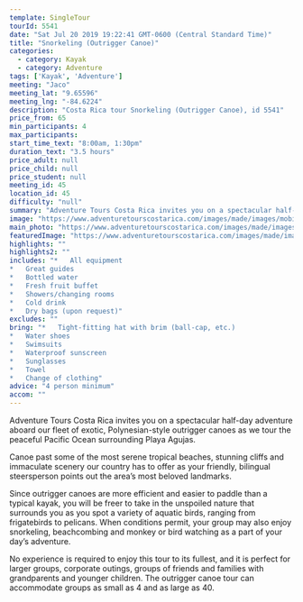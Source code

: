 ```yaml
---
template: SingleTour
tourId: 5541
date: "Sat Jul 20 2019 19:22:41 GMT-0600 (Central Standard Time)"
title: "Snorkeling (Outrigger Canoe)"
categories: 
  - category: Kayak
  - category: Adventure
tags: ['Kayak', 'Adventure']
meeting: "Jaco"
meeting_lat: "9.65596"
meeting_lng: "-84.6224"
description: "Costa Rica tour Snorkeling (Outrigger Canoe), id 5541"
price_from: 65
min_participants: 4
max_participants: 
start_time_text: "8:00am, 1:30pm"
duration_text: "3.5 hours"
price_adult: null
price_child: null
price_student: null
meeting_id: 45
location_id: 45
difficulty: "null"
summary: "Adventure Tours Costa Rica invites you on a spectacular half-day adventure aboard our fleet of exotic, Polynesian-style outrigger canoes as we tour the peaceful Pacific Ocean surrounding Playa Agujas…"
image: "https://www.adventuretourscostarica.com/images/made/images/mobile/jaco-kayaker_324_250_c1.jpg"
main_photo: "https://www.adventuretourscostarica.com/images/made/images/mobile/jaco-kayaker_324_250_c1.jpg"
featuredImage: "https://www.adventuretourscostarica.com/images/made/images/mobile/jaco-kayaker_324_250_c1.jpg"
highlights: ""
highlights2: ""
includes: "*   All equipment
*   Great guides
*   Bottled water
*   Fresh fruit buffet
*   Showers/changing rooms
*   Cold drink
*   Dry bags (upon request)"
excludes: ""
bring: "*   Tight-fitting hat with brim (ball-cap, etc.)
*   Water shoes
*   Swimsuits
*   Waterproof sunscreen
*   Sunglasses
*   Towel
*   Change of clothing"
advice: "4 person minimum"
accom: ""
---
```

Adventure Tours Costa Rica invites you on a spectacular half-day adventure aboard our fleet of exotic, Polynesian-style outrigger canoes as we tour the peaceful Pacific Ocean surrounding Playa Agujas.

Canoe past some of the most serene tropical beaches, stunning cliffs and immaculate scenery our country has to offer as your friendly, bilingual steersperson points out the area’s most beloved landmarks.

Since outrigger canoes are more efficient and easier to paddle than a typical kayak, you will be freer to take in the unspoiled nature that surrounds you as you spot a variety of aquatic birds, ranging from frigatebirds to pelicans. When conditions permit, your group may also enjoy snorkeling, beachcombing and monkey or bird watching as a part of your day’s adventure.

No experience is required to enjoy this tour to its fullest, and it is perfect for larger groups, corporate outings, groups of friends and families with grandparents and younger children. The outrigger canoe tour can accommodate groups as small as 4 and as large as 40.